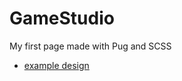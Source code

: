 # GameStudio
My first page made with Pug and SCSS

* [example design](https://www.figma.com/file/grIlzm1NNRdLUJeNtR66Us/GameStudio?node-id=1-2&t=lYQ1Ox8hVbHH92sf-0)
